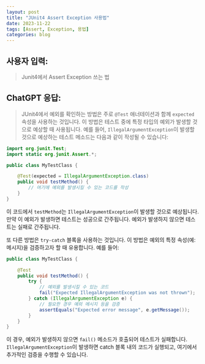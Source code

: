 ```yaml
---
layout: post
title: "JUnit4 Assert Exception 사용법"
date: 2023-11-22
tags: [Assert, Exception, 용법]
categories: blog
---
```


## 사용자 입력:
> Junit4에서 Assert Exception 쓰는 법

## ChatGPT 응답:
> JUnit4에서 예외를 확인하는 방법은 주로 `@Test` 애너테이션과 함께 `expected` 속성을 사용하는 것입니다. 이 방법은 테스트 중에 특정 타입의 예외가 발생할 것으로 예상할 때 사용됩니다. 예를 들어, `IllegalArgumentException`이 발생할 것으로 예상하는 테스트 메소드는 다음과 같이 작성될 수 있습니다:

```java
import org.junit.Test;
import static org.junit.Assert.*;

public class MyTestClass {

    @Test(expected = IllegalArgumentException.class)
    public void testMethod() {
        // 여기에 예외를 발생시킬 수 있는 코드를 작성
    }
}
```

이 코드에서 `testMethod`는 `IllegalArgumentException`이 발생할 것으로 예상됩니다. 만약 이 예외가 발생하면 테스트는 성공으로 간주됩니다. 예외가 발생하지 않으면 테스트는 실패로 간주됩니다.

또 다른 방법은 `try-catch` 블록을 사용하는 것입니다. 이 방법은 예외의 특정 속성(예: 메시지)을 검증하고자 할 때 유용합니다. 예를 들어:

```java
public class MyTestClass {

    @Test
    public void testMethod() {
        try {
            // 예외를 발생시킬 수 있는 코드
            fail("Expected IllegalArgumentException was not thrown");
        } catch (IllegalArgumentException e) {
            // 필요한 경우 예외 메시지 등을 검증
            assertEquals("Expected error message", e.getMessage());
        }
    }
}
```

이 경우, 예외가 발생하지 않으면 `fail()` 메소드가 호출되어 테스트가 실패합니다. `IllegalArgumentException`이 발생하면 catch 블록 내의 코드가 실행되고, 여기에서 추가적인 검증을 수행할 수 있습니다.

